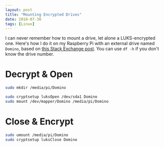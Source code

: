 ```yaml
---
layout: post
title: "Mounting Encrypted Drives"
date: 2018-07-30
tags: [Linux]
---
```


I can never remember how to mount a drive, let alone a LUKS-encrypted one. Here's how I do it on my Raspberry Pi with an external drive named `Domino`, based on [this Stack Exchange post](https://askubuntu.com/questions/63594/mount-encrypted-volumes-from-command-line#63598). You can use `df -h` if you don't know the drive number.

# Decrypt & Open

```bash
sudo mkdir /media/pi/Domino

sudo cryptsetup luksOpen /dev/sda1 Domino
sudo mount /dev/mapper/Domino /media/pi/Domino
```

# Close & Encrypt

```bash
sudo umount /media/pi/Domino
sudo cryptsetup luksClose Domino
```
